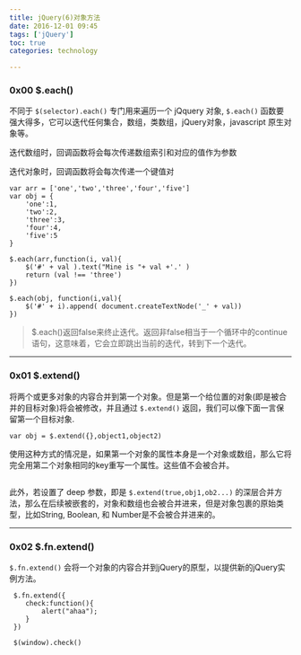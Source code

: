 ```yaml
---
title: jQuery(6)对象方法   
date: 2016-12-01 09:45         
tags: ['jQuery']
toc: true
categories: technology

---
```

### 0x00 $.each()
不同于 `$(selector).each()` 专门用来遍历一个 jQquery 对象, `$.each()` 函数要强大得多，它可以迭代任何集合，数组，类数组，jQuery对象，javascript 原生对象等。

迭代数组时，回调函数将会每次传递数组索引和对应的值作为参数

迭代对象时，回调函数将会每次传递一个键值对


```
var arr = ['one','two','three','four','five']
var obj = {
	'one':1,
	'two':2,
	'three':3,
	'four':4,
	'five':5
}

$.each(arr,function(i, val){
	$('#' + val ).text("Mine is "+ val +'.' )
	return (val !== 'three')
})

$.each(obj, function(i,val){
	$('#' + i).append( document.createTextNode('_' + val))
})

```
> $.each()返回false来终止迭代。返回非false相当于一个循环中的continue语句，这意味着，它会立即跳出当前的迭代，转到下一个迭代。

---
### 0x01 $.extend()
将两个或更多对象的内容合并到第一个对象。但是第一个给位置的对象(即是被合并的目标对象)将会被修改，并且通过 `$.extend()` 返回，我们可以像下面一言保留第一个目标对象.

```
var obj = $.extend({},object1,object2)
```

使用这种方式的情况是，如果第一个对象的属性本身是一个对象或数组，那么它将完全用第二个对象相同的key重写一个属性。这些值不会被合并。

```

```
此外，若设置了 deep 参数，即是 `$.extend(true,obj1,ob2...)` 的深层合并方法，那么在后续被嵌套的，对象和数组也会被合并进来，但是对象包裹的原始类型，比如String, Boolean, 和 Number是不会被合并进来的。


---
### 0x02 $.fn.extend()
`$.fn.extend()` 会将一个对象的内容合并到jQuery的原型，以提供新的jQuery实例方法。

```
 $.fn.extend({
 	check:function(){
 		alert("ahaa");
 	}
 })

 $(window).check()
 ```


